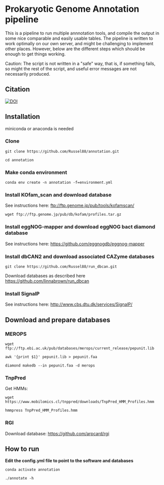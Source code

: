 # Prokaryotic Genome Annotation pipeline

This is a pipeline to run multiple annnotation tools, and compile the output in some nice comparable and easily usable tables.
The pipeline is written to work optimally on our own server, and might be challenging to implement other places. 
However, below are the different steps which should be enough to get things working.

Caution: The script is not written in a "safe" way, that is, if something fails, so might the rest of the script, and useful error messages are not necessarily produced.

## Citation
[![DOI](https://zenodo.org/badge/184105796.svg)](https://zenodo.org/badge/latestdoi/184105796)

## Installation

miniconda or anaconda is needed

### Clone
`git clone https://github.com/Russel88/annotation.git`

`cd annotation`

### Make conda environment
`conda env create -n annotation -f=environment.yml`

### Install KOfam_scan and download database
See instructions here: ftp://ftp.genome.jp/pub/tools/kofamscan/

`wget ftp://ftp.genome.jp/pub/db/kofam/profiles.tar.gz`

### Install eggNOG-mapper and download eggNOG bact diamond database
See instructions here: https://github.com/eggnogdb/eggnog-mapper

### Install dbCAN2 and download associated CAZyme databases
`git clone https://github.com/Russel88/run_dbcan.git`

Download databases as described here https://github.com/linnabrown/run_dbcan

### Install SignalP
See instructions here: http://www.cbs.dtu.dk/services/SignalP/

## Download and prepare databases
### MEROPS
`wget ftp://ftp.ebi.ac.uk/pub/databases/merops/current_release/pepunit.lib`

`awk '{print $1}' pepunit.lib > pepunit.faa`

`diamond makedb --in pepunit.faa -d merops`

### TnpPred
Get HMMs:

`wget https://www.mobilomics.cl/tnppred/downloads/TnpPred_HMM_Profiles.hmm`

`hmmpress TnpPred_HMM_Profiles.hmm`

### RGI
Download database: https://github.com/arpcard/rgi

## How to run

**Edit the config.yml file to point to the software and databases**

`conda activate annotation`

`./annotate -h`


